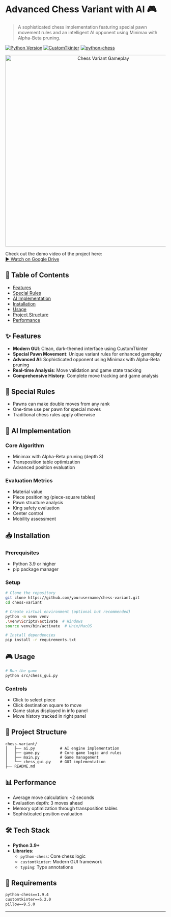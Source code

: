 # Advanced Chess Variant with AI 🎮
> A sophisticated chess implementation featuring special pawn movement rules and an intelligent AI opponent using Minimax with Alpha-Beta pruning.

[![Python Version](https://img.shields.io/badge/python-3.9%2B-blue.svg)](https://www.python.org/downloads/)
[![CustomTkinter](https://img.shields.io/badge/CustomTkinter-5.2.0-blue.svg)](https://github.com/TomSchimansky/CustomTkinter)
[![python-chess](https://img.shields.io/badge/python--chess-1.9.4-green.svg)](https://python-chess.readthedocs.io/)

<p align="center">
  <img src="assets/gameplay.gif" alt="Chess Variant Gameplay" width="600"/>
</p>

Check out the demo video of the project here:  
[▶️ Watch on Google Drive](https://drive.google.com/drive/folders/1hkkCBEeXxB9HJb59hyZTMr0esMK7LEjO?usp=drive_link)

## 📑 Table of Contents
- [Features](#-features)
- [Special Rules](#-special-rules)
- [AI Implementation](#-ai-implementation)
- [Installation](#-installation)
- [Usage](#-usage)
- [Project Structure](#-project-structure)
- [Performance](#-performance)

## ✨ Features
- **Modern GUI**: Clean, dark-themed interface using CustomTkinter
- **Special Pawn Movement**: Unique variant rules for enhanced gameplay
- **Advanced AI**: Sophisticated opponent using Minimax with Alpha-Beta pruning
- **Real-time Analysis**: Move validation and game state tracking
- **Comprehensive History**: Complete move tracking and game analysis

## 🎲 Special Rules
- Pawns can make double moves from any rank
- One-time use per pawn for special moves
- Traditional chess rules apply otherwise

## 🤖 AI Implementation
### Core Algorithm
- Minimax with Alpha-Beta pruning (depth 3)
- Transposition table optimization
- Advanced position evaluation

### Evaluation Metrics
- Material value
- Piece positioning (piece-square tables)
- Pawn structure analysis
- King safety evaluation
- Center control
- Mobility assessment

## 📥 Installation

### Prerequisites
- Python 3.9 or higher
- pip package manager

### Setup
```bash
# Clone the repository
git clone https://github.com/yourusername/chess-variant.git
cd chess-variant

# Create virtual environment (optional but recommended)
python -m venv venv
.\venv\Scripts\activate  # Windows
source venv/bin/activate  # Unix/MacOS

# Install dependencies
pip install -r requirements.txt
```

## 🎮 Usage
```bash
# Run the game
python src/chess_gui.py
```

### Controls
- Click to select piece
- Click destination square to move
- Game status displayed in info panel
- Move history tracked in right panel

## 📁 Project Structure
```
chess-variant/
│   ├── ai.py           # AI engine implementation
│   ├── game.py         # Core game logic and rules
│   ├── main.py         # Game management
│   └── chess_gui.py    # GUI implementation
├── README.md
```

## 📊 Performance
- Average move calculation: ~2 seconds
- Evaluation depth: 3 moves ahead
- Memory optimization through transposition tables
- Sophisticated position evaluation

## 🛠️ Tech Stack
- **Python 3.9+**
- **Libraries**:
  - `python-chess`: Core chess logic
  - `customtkinter`: Modern GUI framework
  - `typing`: Type annotations

## 📝 Requirements
```txt
python-chess==1.9.4
customtkinter==5.2.0
pillow==9.5.0
```
---

